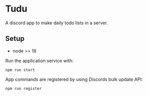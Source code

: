 # Tudu

A discord app to make daily todo lists in a server.

## Setup

- node >= 18

Run the application service with:

```
npm run start
```

App commands are registered by using Discords bulk update API:

```
npm run register
```
